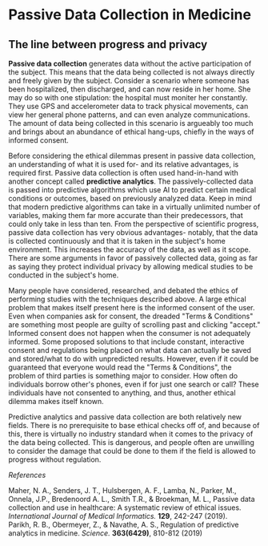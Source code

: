 # Passive Data Collection in Medicine
## The line between progress and privacy

**Passive data collection** generates data without the active participation of the subject. This means that the data being collected is not always directly and freely given by the subject. Consider a scenario where someone has been hospitalized, then discharged, and can now reside in her home. She may do so with one stipulation: the hospital must moniter her constantly. They use GPS and accelerometer data to track physical movements, can view her general phone patterns, and can even analyze communications. The amount of data being collected in this scenario is argueably too much and brings about an abundance of ethical hang-ups, chiefly in the ways of informed consent.

Before considering the ethical dilemmas present in passive data collection, an understanding of what it is used for- and its relative advantages, is required first. Passive data collection is often used hand-in-hand with another concept called **predictive analytics**. The passively-collected data is passed into predictive algorithms which use AI to predict certain medical conditions or outcomes, based on previously analyzed data. Keep in mind that modern predictive algorithms can take in a virtually unlimited number of variables, making them far more accurate than their predecessors, that could only take in less than ten. From the perspective of scientific progress, passive data collection has very obvious advantages- notably, that the data is collected continuously and that it is taken in the subject's home environment. This increases the accuracy of the data, as well as it scope. There are some arguments in favor of passively collected data, going as far as saying they protect individual privacy by allowing medical studies to be conducted in the subject's home. 

Many people have considered, researched, and debated the ethics of performing studies with the techniques described above. A large ethical problem that makes itself present here is the informed consent of the user. Even when companies ask for consent, the dreaded "Terms & Conditions" are something most people are guilty of scrolling past and clicking "accept." Informed consent does not happen when the consumer is not adequately informed. Some proposed solutions to that include constant, interactive consent and regulations being placed on what data can actually be saved and stored/what to do with unpredicted results. However, even if it could be guaranteed that everyone would read the "Terms & Conditions", the problem of third parties is something major to consider. How often do individuals borrow other's phones, even if for just one search or call? These individuals have not consented to anything, and thus, another ethical dilemma makes itself known.

Predictive analytics and passive data collection are both relatively new fields. There is no prerequisite to base ethical checks off of, and because of this, there is virtually no industry standard when it comes to the privacy of the data being collected. This is dangerous, and people often are unwilling to consider the damage that could be done to them if the field is allowed to progress without regulation.

*References*

Maher, N. A., Senders, J. T., Hulsbergen, A. F., Lamba, N., Parker, M., Onnela, J.P., Bredenoord A. L., Smith T.R., & Broekman, M. L., Passive data collection and use in healthcare: A systematic review of ethical issues. *International Journal of Medical Informatics.* **129**, 242-247 (2019). <br/>
Parikh, R. B., Obermeyer, Z., & Navathe, A. S., Regulation of predictive analytics in medicine. *Science.* **363(6429)**, 810-812 (2019) <br/>
         
<!-- Notes:
PDC: data generated without the active participation of the subject
primary focus of study: informational privacy, informed consentm and data security
phone tracks gps/accelerometer data - physical movements
general phone usage: patterns, "communicative metadata"
progress: this data is in an individual's standard lifestyle, not a hospital or with extenuating circumstances. this data is also collected countinously
since the data is collected in a home evirionment, the subject can end up sharing data that wasn't intended (arg against: enhance privacy - allow treatment to be administer in the home environment)
consent: current methods of obtaining informed consent are not enough: no one reads the terms and conditions. literally no one. *even* if people did, the issue of third parties comes in: who has borrowed your phone for a phone call or a google search? conclusions of passive data could involve family member who didnt provide consent. What about texts and private messages on social media?  
proposed solution? interactive consent features. constantly checking in, offer a spectrum of consent
what if you get consent? this still causes people to feel "tracked"; what should be done with accidental findings?
-----
clinicians don't understand algorithms the way they understoof the old ones - harder to evaluate - can't be held to traditional clinic trial standards: what *should* the standard be
what exactly is predictive analytics? use of predictive algorithms on a set of input variable to predict an outcome -->
